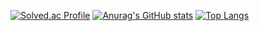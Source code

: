 <!--
**sky7214sky72/sky7214sky72** is a ✨ _special_ ✨ repository because its `README.md` (this file) appears on your GitHub profile.

Here are some ideas to get you started:

- 🔭 I’m currently working on ...
- 🌱 I’m currently learning ...
- 👯 I’m looking to collaborate on ...
- 🤔 I’m looking for help with ...
- 💬 Ask me about ...
- 📫 How to reach me: ...
- 😄 Pronouns: ...
- ⚡ Fun fact: ...
-->

[![Solved.ac Profile](http://mazassumnida.wtf/api/generate_badge?boj=cws070993)](https://solved.ac/cws070993)
[![Anurag's GitHub stats](https://github-readme-stats.vercel.app/api?username=sky7214sky72)](https://github.com/anuraghazra/github-readme-stats)
[![Top Langs](https://github-readme-stats.vercel.app/api/top-langs/?username=sky7214sky72)](https://github.com/anuraghazra/github-readme-stats)

<!-- <img align="right" src="https://github-readme-stats.vercel.app/api/top-langs/?username=sky7214sky72&theme=dracula&exclude_repo=Computer-Science-Engineering&layout=compact&langs_count=10"/> -->

